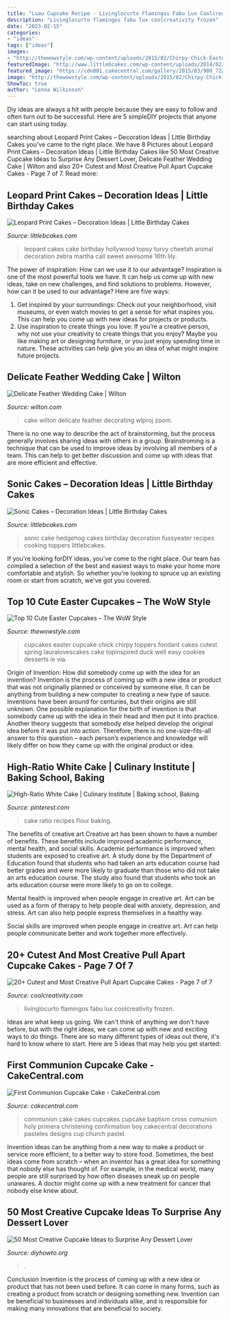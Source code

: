 ```yaml
---
title: "Luau Cupcake Recipe - Livinglocurto Flamingos Fabu Lux Coolcreativity Frozen"
description: "Livinglocurto flamingos fabu lux coolcreativity frozen"
date: "2023-02-15"
categories:
- "ideas"
tags: ["ideas"]
images:
- "http://thewowstyle.com/wp-content/uploads/2015/02/Chirpy-Chick-Easter-Cupcakes.jpg"
featuredImage: "http://www.littlebcakes.com/wp-content/uploads/2014/02/Leopard-Print-Cakes.jpg"
featured_image: "https://cdn001.cakecentral.com/gallery/2015/03/900_722729fdQs_first-communion-cupcake-cake.jpg"
image: "http://thewowstyle.com/wp-content/uploads/2015/02/Chirpy-Chick-Easter-Cupcakes.jpg"
ShowToc: true
author: "Lenna Wilkinson"
---
```



Diy ideas are always a hit with people because they are easy to follow and often turn out to be successful. Here are 5 simpleDIY projects that anyone can start using today.

	

		
searching about Leopard Print Cakes – Decoration Ideas | Little Birthday Cakes you've came to the right place. We have 8 Pictures about Leopard Print Cakes – Decoration Ideas | Little Birthday Cakes like 50 Most Creative Cupcake Ideas to Surprise Any Dessert Lover, Delicate Feather Wedding Cake | Wilton and also 20+ Cutest and Most Creative Pull Apart Cupcake Cakes - Page 7 of 7. Read more:
		
    
## Leopard Print Cakes – Decoration Ideas | Little Birthday Cakes

<img loading=lazy src="http://www.littlebcakes.com/wp-content/uploads/2014/02/Leopard-Print-Cakes.jpg" onerror="this.onerror=null;this.src='https://tse2.mm.bing.net/th?id=OIP.htNJVUMCoQWyyKhK5hyFagHaJj&amp;pid=15.1';" alt="Leopard Print Cakes – Decoration Ideas | Little Birthday Cakes">

_Source: littlebcakes.com_

>leopard cakes cake birthday hollywood topsy turvy cheetah animal decoration zebra martha call sweet awesome 16th lily. 

	

The power of inspiration: How can we use it to our advantage?
Inspiration is one of the most powerful tools we have. It can help us come up with new ideas, take on new challenges, and find solutions to problems. However, how can it be used to our advantage? Here are five ways: 
1) Get inspired by your surroundings: Check out your neighborhood, visit museums, or even watch movies to get a sense for what inspires you. This can help you come up with new ideas for projects or products. 
2) Use inspiration to create things you love: If you’re a creative person, why not use your creativity to create things that you enjoy? Maybe you like making art or designing furniture, or you just enjoy spending time in nature. These activities can help give you an idea of what might inspire future projects.

    
## Delicate Feather Wedding Cake | Wilton

<img loading=lazy src="https://www.wilton.com/dw/image/v2/AAWA_PRD/on/demandware.static/-/Sites-wilton-project-master/default/dw630bc602/images/project/WLPROJ-7631/ReCa1302313b.jpg?sw=1440&amp;sh=750&amp;sm=fit" onerror="this.onerror=null;this.src='https://tse1.mm.bing.net/th?id=OIP.C2l_ymOnHGn1--hldaLpHgHaHa&amp;pid=15.1';" alt="Delicate Feather Wedding Cake | Wilton">

_Source: wilton.com_

>cake wilton delicate feather decorating wlproj zoom. 

	

There is no one way to describe the act of brainstorming, but the process generally involves sharing ideas with others in a group. Brainstroming is a technique that can be used to improve ideas by involving all members of a team. This can help to get better discussion and come up with ideas that are more efficient and effective.

    
## Sonic Cakes – Decoration Ideas | Little Birthday Cakes

<img loading=lazy src="http://www.littlebcakes.com/wp-content/uploads/2014/05/Sonic-Cakes-Images.jpg" onerror="this.onerror=null;this.src='https://tse2.mm.bing.net/th?id=OIP.FXqUi1_9AJ084J4nsdJzHwHaJ4&amp;pid=15.1';" alt="Sonic Cakes – Decoration Ideas | Little Birthday Cakes">

_Source: littlebcakes.com_

>sonic cake hedgehog cakes birthday decoration fussyeater recipes cooking toppers littlebcakes. 

	

If you're looking forDIY ideas, you've come to the right place. Our team has compiled a selection of the best and easiest ways to make your home more comfortable and stylish. So whether you're looking to spruce up an existing room or start from scratch, we've got you covered.

    
## Top 10 Cute Easter Cupcakes – The WoW Style

<img loading=lazy src="http://thewowstyle.com/wp-content/uploads/2015/02/Chirpy-Chick-Easter-Cupcakes.jpg" onerror="this.onerror=null;this.src='https://tse1.mm.bing.net/th?id=OIP.QDwLVKElkx6Z_U_acUBQfQHaLG&amp;pid=15.1';" alt="Top 10 Cute Easter Cupcakes – The WoW Style">

_Source: thewowstyle.com_

>cupcakes easter cupcake chick chirpy toppers fondant cakes cutest spring lauralovescakes cake topinspired duck well easy cookies desserts ie via. 

	

Origin of Invention: How did somebody come up with the idea for an invention?
Invention is the process of coming up with a new idea or product that was not originally planned or conceived by someone else. It can be anything from building a new computer to creating a new type of sauce. Inventions have been around for centuries, but their origins are still unknown. One possible explanation for the birth of invention is that somebody came up with the idea in their head and then put it into practice. Another theory suggests that somebody else helped develop the original idea before it was put into action. Therefore, there is no one-size-fits-all answer to this question – each person’s experience and knowledge will likely differ on how they came up with the original product or idea.

    
## High-Ratio White Cake | Culinary Institute | Baking School, Baking

<img loading=lazy src="https://i.pinimg.com/736x/da/02/6c/da026cac5b2a18ffb1aa2dcb26b65224--cake-pictures-vintage-recipes.jpg" onerror="this.onerror=null;this.src='https://tse4.mm.bing.net/th?id=OIP.VZ3K3nSvz3dqvQLv1WIlNwDYEg&amp;pid=15.1';" alt="High-Ratio White Cake | Culinary Institute | Baking school, Baking">

_Source: pinterest.com_

>cake ratio recipes flour baking. 

	

The benefits of creative art
Creative art has been shown to have a number of benefits. These benefits include improved academic performance, mental health, and social skills.
Academic performance is improved when students are exposed to creative art. A study done by the Department of Education found that students who had taken an arts education course had better grades and were more likely to graduate than those who did not take an arts education course. The study also found that students who took an arts education course were more likely to go on to college.

Mental health is improved when people engage in creative art. Art can be used as a form of therapy to help people deal with anxiety, depression, and stress. Art can also help people express themselves in a healthy way.

Social skills are improved when people engage in creative art. Art can help people communicate better and work together more effectively.

    
## 20+ Cutest And Most Creative Pull Apart Cupcake Cakes - Page 7 Of 7

<img loading=lazy src="https://coolcreativity.com/wp-content/uploads/2016/03/flamingo-party-cake.jpg" onerror="this.onerror=null;this.src='https://tse2.mm.bing.net/th?id=OIP.8z6bL-pQRly0egtv7OEu3QAAAA&amp;pid=15.1';" alt="20+ Cutest and Most Creative Pull Apart Cupcake Cakes - Page 7 of 7">

_Source: coolcreativity.com_

>livinglocurto flamingos fabu lux coolcreativity frozen. 

	

Ideas are what keep us going. We can't think of anything we don't have before, but with the right ideas, we can come up with new and exciting ways to do things. There are so many different types of ideas out there, it's hard to know where to start. Here are 5 ideas that may help you get started: 

    
## First Communion Cupcake Cake - CakeCentral.com

<img loading=lazy src="https://cdn001.cakecentral.com/gallery/2015/03/900_722729fdQs_first-communion-cupcake-cake.jpg" onerror="this.onerror=null;this.src='https://tse2.mm.bing.net/th?id=OIP.H1j2mDUgrKoPlMS346TFOwHaJ4&amp;pid=15.1';" alt="First Communion Cupcake Cake - CakeCentral.com">

_Source: cakecentral.com_

>communion cake cakes cupcakes cupcake baptism cross comunion holy primera christening confirmation boy cakecentral decorations pasteles designs cup church pastel. 

	

Invention ideas can be anything from a new way to make a product or service more efficient, to a better way to store food. Sometimes, the best ideas come from scratch – when an inventor has a great idea for something that nobody else has thought of. For example, in the medical world, many people are still surprised by how often diseases sneak up on people unawares. A doctor might come up with a new treatment for cancer that nobody else knew about.

    
## 50 Most Creative Cupcake Ideas To Surprise Any Dessert Lover

<img loading=lazy src="https://www.diyhowto.org/wp-content/uploads/2015/12/DIYHowto-50-Most-Creative-Cupcake-Ideas-to-Surprise-Any-Dessert-Lover48-600x800.jpg" onerror="this.onerror=null;this.src='https://tse2.mm.bing.net/th?id=OIP.j2hoNY_ozZss-fJow7_WPwHaJ4&amp;pid=15.1';" alt="50 Most Creative Cupcake Ideas to Surprise Any Dessert Lover">

_Source: diyhowto.org_

>. 

	

Conclusion
Invention is the process of coming up with a new idea or product that has not been used before. It can come in many forms, such as creating a product from scratch or designing something new. Invention can be beneficial to businesses and individuals alike, and is responsible for making many innovations that are beneficial to society.

